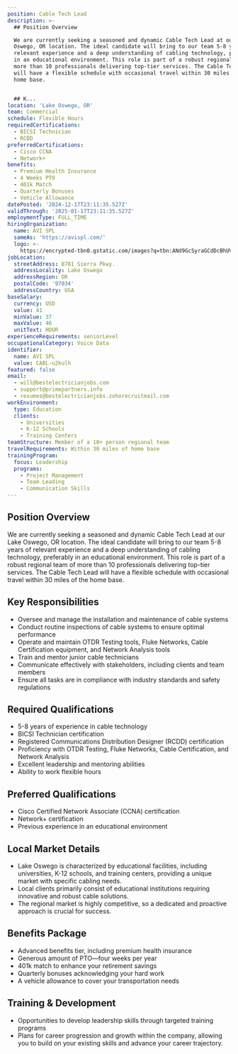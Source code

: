 ```yaml
---
position: Cable Tech Lead
description: >-
  ## Position Overview

  We are currently seeking a seasoned and dynamic Cable Tech Lead at our Lake
  Oswego, OR location. The ideal candidate will bring to our team 5-8 years of
  relevant experience and a deep understanding of cabling technology, preferably
  in an educational environment. This role is part of a robust regional team of
  more than 10 professionals delivering top-tier services. The Cable Tech Lead
  will have a flexible schedule with occasional travel within 30 miles of the
  home base.


  ## K...
location: 'Lake Oswego, OR'
team: Commercial
schedule: Flexible Hours
requiredCertifications:
  - BICSI Technician
  - RCDD
preferredCertifications:
  - Cisco CCNA
  - Network+
benefits:
  - Premium Health Insurance
  - 4 Weeks PTO
  - 401k Match
  - Quarterly Bonuses
  - Vehicle Allowance
datePosted: '2024-12-17T23:11:35.527Z'
validThrough: '2025-01-17T23:11:35.527Z'
employmentType: FULL_TIME
hiringOrganization:
  name: AVI SPL
  sameAs: 'https://avispl.com/'
  logo: >-
    https://encrypted-tbn0.gstatic.com/images?q=tbn:ANd9GcSyraGCdDcBhUVCLjb9MI2McsVysMD7wjYlIQ&s
jobLocation:
  streetAddress: 8781 Sierra Pkwy.
  addressLocality: Lake Oswego
  addressRegion: OR
  postalCode: '97034'
  addressCountry: USA
baseSalary:
  currency: USD
  value: 41
  minValue: 37
  maxValue: 46
  unitText: HOUR
experienceRequirements: seniorLevel
occupationalCategory: Voice Data
identifier:
  name: AVI SPL
  value: CABL-u2kulh
featured: false
email:
  - will@bestelectricianjobs.com
  - support@primepartners.info
  - resumes@bestelectricianjobs.zohorecruitmail.com
workEnvironment:
  type: Education
  clients:
    - Universities
    - K-12 Schools
    - Training Centers
teamStructure: Member of a 10+ person regional team
travelRequirements: Within 30 miles of home base
trainingProgram:
  focus: Leadership
  programs:
    - Project Management
    - Team Leading
    - Communication Skills
---
```




## Position Overview
We are currently seeking a seasoned and dynamic Cable Tech Lead at our Lake Oswego, OR location. The ideal candidate will bring to our team 5-8 years of relevant experience and a deep understanding of cabling technology, preferably in an educational environment. This role is part of a robust regional team of more than 10 professionals delivering top-tier services. The Cable Tech Lead will have a flexible schedule with occasional travel within 30 miles of the home base.

## Key Responsibilities
- Oversee and manage the installation and maintenance of cable systems
- Conduct routine inspections of cable systems to ensure optimal performance
- Operate and maintain OTDR Testing tools, Fluke Networks, Cable Certification equipment, and Network Analysis tools
- Train and mentor junior cable technicians
- Communicate effectively with stakeholders, including clients and team members
- Ensure all tasks are in compliance with industry standards and safety regulations

## Required Qualifications
- 5-8 years of experience in cable technology
- BICSI Technician certification
- Registered Communications Distribution Designer (RCDD) certification
- Proficiency with OTDR Testing, Fluke Networks, Cable Certification, and Network Analysis
- Excellent leadership and mentoring abilities
- Ability to work flexible hours

## Preferred Qualifications
- Cisco Certified Network Associate (CCNA) certification
- Network+ certification
- Previous experience in an educational environment

## Local Market Details
- Lake Oswego is characterized by educational facilities, including universities, K-12 schools, and training centers, providing a unique market with specific cabling needs. 
- Local clients primarily consist of educational institutions requiring innovative and robust cable solutions.
- The regional market is highly competitive, so a dedicated and proactive approach is crucial for success.

## Benefits Package
- Advanced benefits tier, including premium health insurance
- Generous amount of PTO—four weeks per year
- 401k match to enhance your retirement savings
- Quarterly bonuses acknowledging your hard work
- A vehicle allowance to cover your transportation needs

## Training & Development
- Opportunities to develop leadership skills through targeted training programs
- Plans for career progression and growth within the company, allowing you to build on your existing skills and advance your career trajectory.